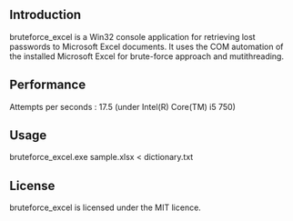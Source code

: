 Introduction
------------
bruteforce_excel is a Win32 console application for retrieving 
lost passwords to Microsoft Excel documents. It uses the COM automation of 
the installed Microsoft Excel for brute-force approach and mutithreading.

Performance
-----------
Attempts per seconds : 17.5 (under Intel(R) Core(TM) i5 750)

Usage
-----
bruteforce_excel.exe sample.xlsx < dictionary.txt

License
-------
bruteforce_excel is licensed under the MIT licence.
